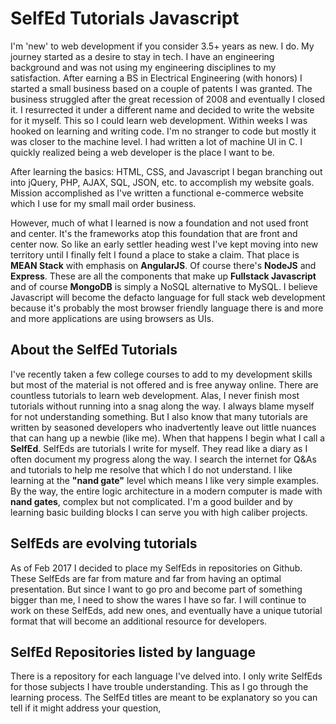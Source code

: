 # SelfEd Tutorials Javascript

I'm 'new' to web development if you consider 3.5+ years as new. I do. My journey started as a desire to stay in tech. I have an engineering background and was not using my engineering disciplines to my satisfaction. After earning a BS in Electrical Engineering (with honors) I started a small business based on a couple of patents I was granted. The business struggled after the great recession of 2008 and eventually I closed it. I resurrected it under a different name and decided to write the website for it myself. This so I could learn web development. Within weeks I was hooked on learning and writing code. I'm no stranger to code but mostly it was closer to the machine level. I had written a lot of machine UI in C. I quickly realized being a web developer is the place I want to be.

After learning the basics: HTML, CSS, and Javascript I began branching out into jQuery, PHP, AJAX, SQL, JSON, etc. to accomplish my website goals. Mission accomplished as I've written a functional e-commerce website which I use for my small mail order business. 

However, much of what I learned is now a foundation and not used front and center. It's the frameworks atop this foundation that are front and center now. So like an early settler heading west I've kept moving into new territory until I finally felt I found a place to stake a claim. That place is **MEAN Stack** with emphasis on **AngularJS**. Of course there's **NodeJS** and **Express**. These are all the components that make up **Fullstack Javascript** and of course **MongoDB** is simply a NoSQL alternative to MySQL. I believe Javascript will become the defacto language for full stack web development because it's probably the most browser friendly language there is and more and more applications are using browsers as UIs.

## About the SelfEd Tutorials
I've recently taken a few college courses to add to my development skills but most of the material is not offered and is free anyway online. There are countless tutorials to learn web development. Alas, I never finish most tutorials without running into a snag along the way. I always blame myself for not understanding something. But I also know that many tutorials are written by seasoned developers who inadvertently leave out little nuances that can hang up a newbie (like me). When that happens I begin what I call a **SelfEd**. SelfEds are tutorials I write for myself. They read like a diary as I often document my progress along the way. I search the internet for Q&As and tutorials to help me resolve that which I do not understand. I like learning at the **"nand gate"** level which means I like very simple examples. By the way, the entire logic architecture in a modern computer is made with **nand gates**, complex but not complicated. I'm a good builder and by learning basic building blocks I can serve you with high caliber projects.  

## SelfEds are evolving tutorials
As of Feb 2017 I decided to place my SelfEds in repositories on Github. These SelfEds are far from mature and far from having an optimal presentation. But since I want to go pro and become part of something bigger than me, I need to show the wares I have so far. I will continue to work on these SelfEds, add new ones, and eventually have a unique tutorial format that will become an additional resource for developers. 

## SelfEd Repositories listed by language
There is a repository for each language I've delved into. I only write SelfEds for those subjects I have trouble understanding. This as I go through the learning process. The SelfEd titles are meant to be explanatory so you can tell if it might address your question, 
